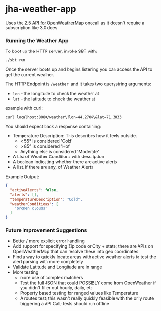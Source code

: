 # jha-weather-app

Uses the [2.5 API for OpenWeatherMap](https://openweathermap.org/api/one-call-api) onecall as it doesn't require
a subscription like 3.0 does

### Running the Weather App

To boot up the HTTP server, invoke SBT with:

```shell
./sbt run
```

Once the server boots up and begins listening you can
access the API to get the current weather.

The HTTP Endpoint is `/weather`, and it takes two querystring arguments:

- `lon` - the longitude to check the weather at
- `lat` - the latitude to check the weather at

example with curl:

```shell
curl localhost:8080/weather\?lon=44.2706\&lat=71.3033
```

You should expect back a response containing:

- Temperature Description: This describes how it feels outside.
    - \< 55° is considered 'Cold'
    - \> 85° is considered 'Hot'
    - Anything else is considered 'Moderate'
- A List of Weather Conditions with description
- A boolean indicating whether there are active alerts
- A list, if there are any, of Weather Alerts

Example Output:

```json
{
  "activeAlerts": false,
  "alerts": [],
  "temperatureDescription": "Cold",
  "weatherConditions": [
    "broken clouds"
  ]
}
```

### Future Improvement Suggestions

- Better / more explicit error handling
- Add support for specifying Zip code or City + state; there are APIs on OpenWeatherMap that can resolve these into geo
  coordinates
- Find a way to quickly locate areas with active weather alerts to test the alert parsing with more completely
- Validate Latitude and Longitude are in range
- More testing
    - more use of complex matchers
    - Test the full JSON that could POSSIBLY come from OpenWeather if you didn't filter out hourly, daily, etc
    - Property based testing for ranged values like Temperature
    - A routes test; this wasn't really quickly feasible with the only route triggering a API Call; tests should run
      offline
